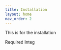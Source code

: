 ```yaml
---
title: Installation
layout: home
nav_order: 2
---
```


This is for the installation


Required Integ